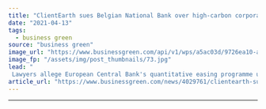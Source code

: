 ```yaml
---
title: "ClientEarth sues Belgian National Bank over high-carbon corporate lending policies"
date: "2021-04-13"
tags: 
  - business green
source: "business green"
image_url: "https://www.businessgreen.com/api/v1/wps/a5ac03d/9726ea10-a790-4f10-a974-c03005d7d8cd/4/6537954097-4c2d0ec391-o-185x114.jpg"
image_fp: "/assets/img/post_thumbnails/73.jpg"
lead: "
 Lawyers allege European Central Bank's quantitative easing programme undermines the EU’s emission reduction commitments because it favours high emitting companies ..."
article_url: "https://www.businessgreen.com/news/4029761/clientearth-sues-belgian-national-bank-central-bank-carbon-corporate-lending-policies"
---
```


---
